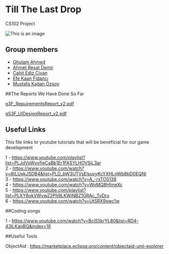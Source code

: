# Till The Last Drop
CS102 Project

![This is an image](https://github.com/cat-milk/Anime-Girls-Holding-Programming-Books/blob/master/Java/Hayasaka_Holding_Android_Java.png)
## Group members
- [Ghulam Ahmed](https://github.com/gahme)
- [Ahmet Reşat Demir](https://github.com/ahmetde)
- [Cahit Ediz Civan](https://github.com/Edizc)
- [Efe Kaan Fidancı](https://github.com/EfeKN)
- [Mustafa Kağan Özsoy](https://github.com/mkaganozsoy)

##The Reports We Have Done So Far

[g3F_RequirementsReport_v2.pdf](https://github.com/gahme/ttld/files/8550038/g3F_RequirementsReport_v2.pdf)

[gS3F_UIDesignReport_v2.pdf](https://github.com/gahme/ttld/files/8550039/gS3F_UIDesignReport_v2.pdf)

## Useful Links
This file links to youtube tutorials that will be beneficial for our game development

1 - https://www.youtube.com/playlist?list=PLJdVsWvvfieCaBb1Er1FASYLHOVSjL3ar <br />
2 - https://www.youtube.com/watch?v=6tLUekJSDB4&list=PLD_bW3UTVsElsuvyKcYXHLnWb8bD0EQNI <br />
3 - https://www.youtube.com/watch?v=A_-rxTO5138 <br />
4 - https://www.youtube.com/watch?v=WnMQ8HlmeXc <br />
5 - https://www.youtube.com/playlist?list=PLXY8okVWvwZ2Ph9LKWiNBZ1GRAc_TyDru <br />
6 - https://www.youtube.com/watch?v=UtSRX9swc1w <br />

##Coding songs

1 - https://www.youtube.com/watch?v=BciS5krYL80&list=RD4-43lLKaqBQ&index=16

##Useful Tools

ObjectAid : https://marketplace.eclipse.org/content/objectaid-uml-explorer
